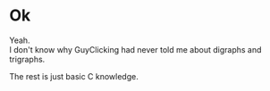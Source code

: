 # Ok

Yeah.  
I don't know why GuyClicking had never told me about digraphs and trigraphs.  

The rest is just basic C knowledge.
